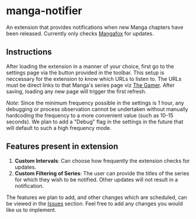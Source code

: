 # manga-notifier
An extension that provides notifications when new Manga chapters have been released. Currently only checks [Mangafox](https://mangafox.me/releases) for updates.

## Instructions
After loading the extension in a manner of your choice, first go to the settings page via the button provided in the toolbar. This setup is neccessary for the extension to know which URLs to listen to. The URLs must be direct links to that Manga's series page viz [The Gamer](https://mangafox.me/manga/the_gamer). After saving, loading any new page will trigger the first refresh.

*Note:* Since the minimum frequency possible in the settings is 1 hour, any debugging or process observation cannot be undertaken without manually hardcoding the frequency to a more convenient value (such as 10-15 seconds). We plan to add a "Debug" flag in the settings in the future that will default to such a high frequency mode.

## Features present in extension
1. **Custom Intervals**: Can choose how frequently the extension checks for updates.
2. **Custom Filtering of Series**: The user can provide the titles of the series for which they wish to be notified. Other updates will not result in a notification.

The features we plan to add, and other changes which are scheduled, can be viewed in the [Issues](https://github.com/Nischay-Pro/manga-notifier/issues) section. Feel free to add any changes you would like us to implement.

